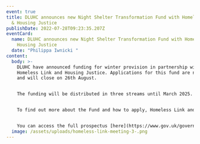 ```yaml
---
event: true
title: DLUHC announces new Night Shelter Transformation Fund with Homeless Link
  & Housing Justice
publishDate: 2022-07-28T09:23:35.207Z
eventCard:
  name: DLUHC announces new Night Shelter Transformation Fund with Homeless Link &
    Housing Justice
  date: "Philippa Iwnicki "
content:
  body: >-
    DLUHC have announced funding for winter provision in partnership with
    Homeless Link and Housing Justice. Applications for this fund are now open
    and will close on 26th August.


    The funding will be distributed in three streams until March 2025. These streams include: Revenue funding to support organisations with running costs of transformative services, Capital costs to support self-contained accommodation, and a new Capital Incubator fund to enable organisations to develop their capital plans 


    To find out more about the Fund and how to apply, Homeless Link and Housing Justice are running a series of webinars which you can access [here](https://homeless.org.uk/news/dluhc-announces-new-night-shelter-transformation-fund-working-with-homeless-link-and-housing-justice/)


    You can access the full prospectus [here](https://www.gov.uk/government/publications/night-shelter-transformation-fund-prospectus-and-application-form/night-shelter-transformation-fund-2022-25-funding-prospectus)
  image: /assets/uploads/homeless-link-meeting-3-.png
---
```

